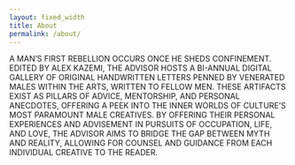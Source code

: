 ```yaml
---
layout: fixed_width
title: About
permalink: /about/
---
```



A MAN’S FIRST REBELLION OCCURS ONCE HE SHEDS CONFINEMENT. EDITED BY ALEX KAZEMI, THE ADVISOR HOSTS A BI-ANNUAL DIGITAL GALLERY OF ORIGINAL HANDWRITTEN LETTERS PENNED BY VENERATED MALES WITHIN THE ARTS, WRITTEN TO FELLOW MEN. THESE ARTIFACTS EXIST AS PILLARS OF ADVICE, MENTORSHIP, AND PERSONAL ANECDOTES, OFFERING A PEEK INTO THE INNER WORLDS OF CULTURE’S MOST PARAMOUNT MALE CREATIVES. BY OFFERING THEIR PERSONAL EXPERIENCES AND ADVISEMENT IN PURSUITS OF OCCUPATION, LIFE, AND LOVE, THE ADVISOR AIMS TO BRIDGE THE GAP BETWEEN MYTH AND REALITY, ALLOWING FOR COUNSEL AND GUIDANCE FROM EACH INDIVIDUAL CREATIVE TO THE READER.
